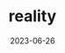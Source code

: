 ---
title: "reality"
cc-type: hashtag
date: 2023-06-26
hashtag: "reality"
subdivision-of:
  - God
---
